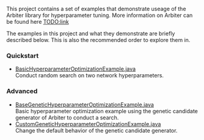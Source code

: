 This project contains a set of examples that demonstrate useage of the Arbiter library for hyperparameter tuning. More information on Arbiter can be found here <TODO:link>

The examples in this project and what they demonstrate are briefly described below. This is also the recommended order to explore them in.

### Quickstart
* [BasicHyperparameterOptimizationExample.java](BasicHyperparameterOptimizationExample.java)  
Conduct random search on two network hyperparameters.

### Advanced
* [BaseGeneticHyperparameterOptimizationExample.java](BaseGeneticHyperparameterOptimizationExample.java)  
Basic hyperparameter optimization example using the genetic candidate generator of Arbiter to conduct a search.
* [CustomGeneticHyperparameterOptimizationExample.java](CustomGeneticHyperparameterOptimizationExample.java)  
Change the default behavior of the genetic candidate generator.
